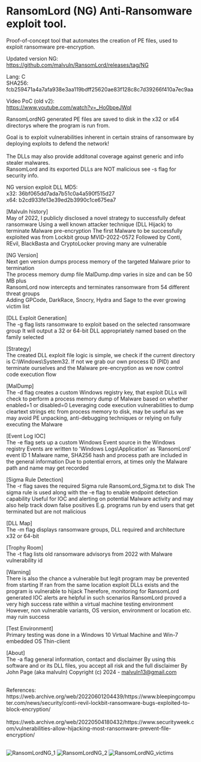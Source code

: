 # RansomLord (NG) Anti-Ransomware exploit tool.
Proof-of-concept tool that automates the creation of PE files, used to exploit ransomware pre-encryption. <br>

Updated version NG: https://github.com/malvuln/RansomLord/releases/tag/NG

Lang: C <br>
SHA256: fcb259471a4a7afa938e3aa119bdff25620ae83f128c8c7d39266f410a7ec9aa

Video PoC (old v2): <br >
https://www.youtube.com/watch?v=_Ho0bpeJWqI

RansomLordNG generated PE files are saved to disk in the x32 or x64 directorys where the program is run from. <br>

Goal is to exploit vulnerabilities inherent in certain strains of ransomware by deploying exploits to defend the network!<br> <br>
The DLLs may also provide additonal coverage against generic and info stealer malwares.<br>
RansomLord and its exported DLLs are NOT malicious see -s flag for security info.<br>

NG version exploit DLL MD5: <br>
x32: 36bf065dd7ada7b51c0a4a590f515d27 <br>
x64: b2cd933fe13e39ed2b3990c1ce675ea7 <br>

[Malvuln history] <br>
  May of 2022, I publicly disclosed a novel strategy to successfully defeat ransomware
  Using a well known attacker technique (DLL Hijack) to terminate Malware pre-encryption
  The first Malware to be successfully exploited was from Lockbit group MVID-2022-0572
  Followed by Conti, REvil, BlackBasta and CryptoLocker proving many are vulnerable

[NG Version] <br>
  Next gen version dumps process memory of the targeted Malware prior to termination <br>
  The process memory dump file MalDump.dmp varies in size and can be 50 MB plus <br>
  RansomLord now intercepts and terminates ransomware from 54 different threat groups <br>
  Adding GPCode, DarkRace, Snocry, Hydra and Sage to the ever growing victim list <br>

[DLL Exploit Generation] <br>
  The -g flag lists ransomware to exploit based on the selected ransomware group
  It will output a 32 or 64-bit DLL appropriately named based on the family selected

[Strategy] <br>
  The created DLL exploit file logic is simple, we check if the current directory
  is C:\Windows\System32. If not we grab our own process ID (PID) and terminate
  ourselves and the Malware pre-encryption as we now control code execution flow

[MalDump] <br>
  The -d flag creates a custom Windows registry key, that exploit DLLs will check
  to perform a process memory dump of Malware based on whether enabled=1 or disabled=0
  Leveraging code execution vulnerabilities to dump cleartext strings etc from process
  memory to disk, may be useful as we may avoid PE unpacking, anti-debugging techniques
  or relying on fully executing the Malware

[Event Log IOC] <br>
  The -e flag sets up a custom Windows Event source in the Windows registry
  Events are written to 'Windows Logs\Application' as 'RansomLord' event ID 1
  Malware name, SHA256 hash and process path are included in the general information
  Due to potential errors, at times only the Malware path and name may get recorded

[Sigma Rule Detection] <br>
  The -r flag saves the required Sigma rule RansomLord_Sigma.txt to disk
  The sigma rule is used along with the -e flag to enable endpoint detection capability
  Useful for IOC and alerting on potential Malware activity and may also help track down
  false positives E.g. programs run by end users that get terminated but are not malicious

[DLL Map] <br>
  The -m flag displays ransomware groups, DLL required and architecture x32 or 64-bit

[Trophy Room] <br>
  The -t flag lists old ransomware advisorys from 2022 with Malware vulnerability id

[Warning] <br>
  There is also the chance a vulnerable but legit program may be prevented from starting
  If ran from the same location exploit DLLs exists and the program is vulnerable to hijack
  Therefore, monitoring for RansomLord generated IOC alerts are helpful in such scenarios
  RansomLord proved a very high success rate within a virtual machine testing environment
  However, non vulnerable variants, OS version, environment or location etc. may ruin success

[Test Environment] <br>
  Primary testing was done in a Windows 10 Virtual Machine and Win-7 embedded OS Thin-client

[About] <br>
  The -a flag general information, contact and disclaimer
  By using this software and or its DLL files, you accept all risk and the full disclaimer
  By John Page (aka malvuln) Copyright (c) 2024 - malvuln13@gmail.com

<br>
References: <br>
https://web.archive.org/web/20220601204439/https://www.bleepingcomputer.com/news/security/conti-revil-lockbit-ransomware-bugs-exploited-to-block-encryption/ <br><br>
https://web.archive.org/web/20220504180432/https://www.securityweek.com/vulnerabilities-allow-hijacking-most-ransomware-prevent-file-encryption/ <br><br>

![RansomLordNG_1](https://github.com/user-attachments/assets/461d276f-cd42-4d2d-9643-bb3c8647e404)
![RansomLordNG_2](https://github.com/user-attachments/assets/4da0ec42-f98b-4481-ab86-e168e99e2954)
![RansomLordNG_victims](https://github.com/user-attachments/assets/e6921140-a834-4e28-9770-6ffb134345e6)




 
